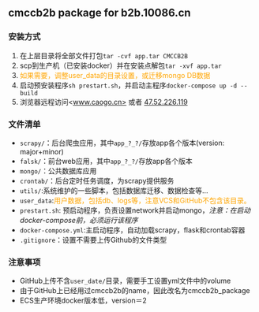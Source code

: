 ## cmccb2b package for b2b.10086.cn ##

### 安装方式 ###
1. 在上层目录将全部文件打包`tar -cvf app.tar CMCCB2B`
2. scp到生产机（已安装docker）并在安装点解包`tar -xvf app.tar`
3. <font color="orange">如果需要，调整user_data的目录设置，或迁移mongo DB数据</font>
4. 启动预安装程序`sh prestart.sh`，并启动主程序`docker-compose up -d --build`
5. 浏览器远程访问<www.caogo.cn>  或者 <a href="http://47.52.226.119">47.52.226.119</a>  

### 文件清单 ###
- `scrapy/`：后台爬虫应用，其中`app_?_?/`存放app各个版本(version: major+minor)
- `falsk/`：前台web应用，其中`app_?_?/`存放app各个版本 
- `mongo/`：公共数据库应用
- `crontab/`：后台定时任务调度，为scrapy提供服务
- `utils/`:系统维护的一些脚本，包括数据库迁移、数据检查等...
- `user_data`:<font color="orange">用户数据，包括db、logs等，注意VCS和GitHub不包含该目录。</font>
- `prestart.sh`: 预启动程序，负责设置network并启动mongo，*注意：在启动docker-compose前，必须运行该程序*
- `docker-compose.yml`:主启动程序，自动加载scrapy，flask和crontab容器
- `.gitignore`：设置不需要上传Github的文件类型

### 注意事项 ###
- GitHub上传不含`user_date/`目录，需要手工设置yml文件中的volume
- 由于GitHub上已经用过cmccb2b的name，因此改名为cmccb2b_package
- ECS生产环境docker版本低，version＝2
